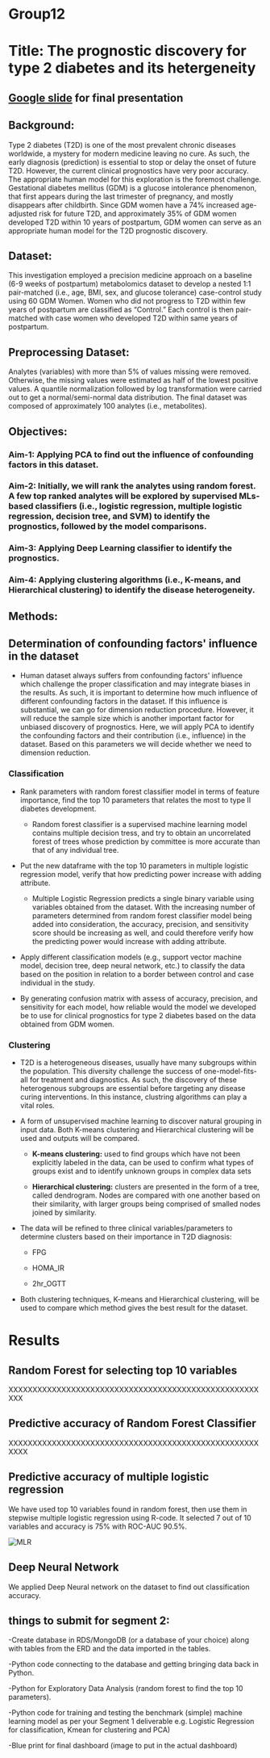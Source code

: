 
# Group12


# Title: The prognostic discovery for type 2 diabetes and its hetergeneity

## [Google slide](https://docs.google.com/presentation/d/1pRaJSgVr7_E0SP7Fd20o3aGQw3QT2S6Ua7CX5R92J5c/edit?usp=sharing) for final presentation

## Background: 

Type 2 diabetes (T2D) is one of the most prevalent chronic diseases worldwide, a mystery for modern medicine leaving no cure. As such, the early diagnosis (prediction)  is essential to stop or delay the onset of future T2D. However, the current clinical prognostics have very poor accuracy. The appropriate human model for this exploration is the foremost challenge. Gestational diabetes mellitus (GDM) is a glucose intolerance phenomenon, that first appears during the last trimester of pregnancy, and mostly disappears after childbirth. Since GDM women have a 74% increased age-adjusted risk for future T2D, and approximately 35% of GDM women developed T2D within 10 years of postpartum, GDM women can serve as an appropriate human model for the T2D prognostic discovery. 

## Dataset: 
This investigation employed a precision medicine approach on a baseline (6-9 weeks of postpartum) metabolomics dataset to develop a nested 1:1 pair-matched (i.e., age, BMI, sex, and glucose tolerance) case-control study using 60 GDM Women. Women who did not progress to T2D within few years of postpartum are classified as “Control.” Each control is then pair-matched with case women who developed T2D within same years of postpartum. 

## Preprocessing Dataset:

Analytes (variables) with more than 5% of values missing were removed. Otherwise, the missing values were estimated as half of the lowest positive values. A quantile normalization followed by log transformation were carried out to get a normal/semi-normal data distribution. The final dataset was composed of approximately 100 analytes (i.e., metabolites).

## Objectives:

### Aim-1: Applying PCA to find out the influence of confounding factors in this dataset.
### Aim-2: Initially, we will rank the analytes using random forest. A few top ranked analytes will be explored by supervised MLs-based classifiers (i.e., logistic regression, multiple logistic regression, decision tree, and SVM) to identify the prognostics, followed by the model comparisons. 
### Aim-3: Applying Deep Learning classifier to identify the prognostics.
### Aim-4: Applying clustering algorithms (i.e., K-means, and Hierarchical clustering) to identify the disease heterogeneity.


## Methods:

## Determination of confounding factors' influence in the dataset

  - Human dataset always suffers from confounding factors' influence which challenge the proper classification and may integrate biases in the results. As such, it is important to determine how much influence of different confounding factors in the dataset. If this influence is substantial, we can go for dimension reduction procedure. However, it will reduce the sample size which is another important factor for unbiased discovery of prognostics. Here, we will apply PCA to identify the confounding factors and their contribution (i.e., influence) in the dataset. Based on this parameters we will decide whether we need to dimension reduction.

### Classification

  - Rank parameters with random forest classifier model in terms of feature importance, find the top 10 parameters that relates the most to type II diabetes development.
  
  
      - Random forest classifier is a supervised machine learning model contains multiple decision tress, and try to obtain an uncorrelated forest of trees whose prediction by committee is more accurate than that of any individual tree.
      
      
  - Put the new dataframe with the top 10 parameters in multiple logistic regression model, verify that how predicting power increase with adding attribute.
  
  
    - Multiple Logistic Regression predicts a single binary variable using variables obtained from the dataset. With the increasing number of parameters determined from random forest classifier model being added into consideration, the accuracy, precision, and sensitivity score should be increasing as well, and could therefore verify how the predicting power would increase with adding attribute.
  
  
  - Apply different classification models (e.g., support vector machine model, decision tree, deep neural network, etc.) to classify the data based on the position in relation to a border between control and case individual in the study. 
  
  - By generating confusion matrix with assess of accuracy, precision, and sensitivity for each model, how reliable would the model we developed be to use for clinical prognostics for type 2 diabetes based on the data obtained from GDM women.



### Clustering
- T2D is a heterogeneous diseases, usually have many subgroups within the population. This diversity challenge the success of one-model-fits-all for treatment and diagnostics. As such, the discovery of these heterogenous subgroups are essential before targeting any disease curing interventions. In this instance, clustring algorithms can play a vital roles.  

- A form of unsupervised machine learning to discover natural grouping in input data. Both K-means clustering and Hierarchical clustering will be used and outputs will be compared.

  - **K-means clustering:** used to find groups which have not been explicitly labeled in the data, can be used to confirm what types of groups exist and to identify unknown groups in complex data sets
  
  - **Hierarchical clustering:** clusters are presented in the form of a tree, called dendrogram. Nodes are compared with one another based on their similarity, with larger groups being comprised of smalled nodes joined by similarity. 
  
- The data will be refined to three clinical variables/parameters to determine clusters based on their importance in T2D diagnosis:

  - FPG
  
  - HOMA_IR
  
  - 2hr_OGTT
 
- Both clustering techniques, K-means and Hierarchical clustering, will be used to compare which method gives the best result for the dataset.

# Results

## Random Forest for selecting top 10 variables
XXXXXXXXXXXXXXXXXXXXXXXXXXXXXXXXXXXXXXXXXXXXXXXXXXXXXXX
## Predictive accuracy of Random Forest Classifier
XXXXXXXXXXXXXXXXXXXXXXXXXXXXXXXXXXXXXXXXXXXXXXXXXXXXXXXX
## Predictive accuracy of multiple logistic regression
We have used top 10 variables found in random forest, then use them in stepwise multiple logistic regression using R-code.
It selected 7 out of 10 variables and accuracy is 75% with ROC-AUC 90.5%.

![MLR](https://user-images.githubusercontent.com/100442163/181392023-c72d6f45-369f-4a32-af7d-b4785809629c.png)

## Deep Neural Network
We applied Deep Neural network on the dataset to find out classification accuracy.

## things to submit for segment 2:
-Create database in RDS/MongoDB (or a database of your choice) along with tables from the ERD and the data imported in the tables.


-Python code connecting to the database and getting bringing data back in Python.


-Python for Exploratory Data Analysis (random forest to find the top 10 parameters).


-Python code for training and testing the benchmark (simple) machine learning model as per your Segment 1 deliverable e.g. Logistic Regression for classification, Kmean for clustering and PCA)


-Blue print for final dashboard (image to put in the actual dashboard)


